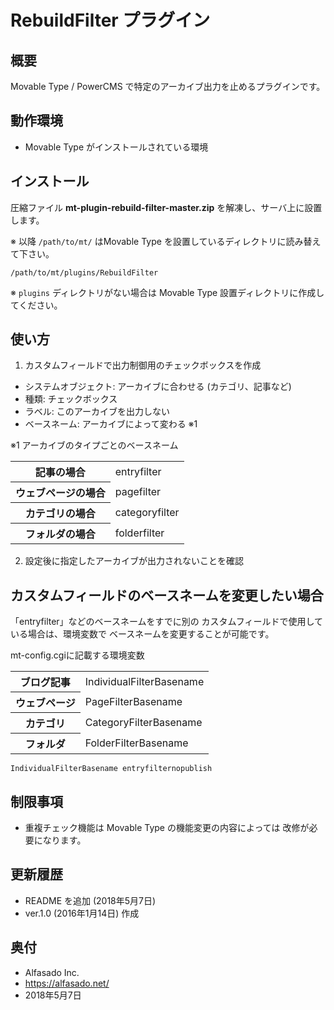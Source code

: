 # RebuildFilter プラグイン


## 概要

Movable Type / PowerCMS で特定のアーカイブ出力を止めるプラグインです。

## 動作環境

- Movable Type がインストールされている環境

## インストール

圧縮ファイル **mt-plugin-rebuild-filter-master.zip** を解凍し、サーバ上に設置します。

※ 以降 `/path/to/mt/` はMovable Type を設置しているディレクトリに読み替えて下さい。
```
/path/to/mt/plugins/RebuildFilter
```
※ `plugins` ディレクトリがない場合は Movable Type 設置ディレクトリに作成してください。

## 使い方
1. カスタムフィールドで出力制御用のチェックボックスを作成
- システムオブジェクト: アーカイブに合わせる (カテゴリ、記事など)
- 種類: チェックボックス
- ラベル: このアーカイブを出力しない
- ベースネーム: アーカイブによって変わる ※1

※1 アーカイブのタイプごとのベースネーム
<table>
<tr><th>記事の場合</th><td>entryfilter</td></tr>
<tr><th>ウェブページの場合</th><td>pagefilter</td></tr>
<tr><th>カテゴリの場合</th><td>categoryfilter</td></tr>
<tr><th>フォルダの場合</th><td>folderfilter</td></tr>
</table>

2. 設定後に指定したアーカイブが出力されないことを確認

## カスタムフィールドのベースネームを変更したい場合
「entryfilter」などのベースネームをすでに別の
カスタムフィールドで使用している場合は、環境変数で
ベースネームを変更することが可能です。

mt-config.cgiに記載する環境変数
<table>
<tr><th>ブログ記事</th><td>IndividualFilterBasename</td></tr>
<tr><th>ウェブページ</th><td>PageFilterBasename</td></tr>
<tr><th>カテゴリ</th><td>CategoryFilterBasename</td></tr>
<tr><th>フォルダ</th><td>FolderFilterBasename</td></tr>
</table>

```
IndividualFilterBasename entryfilternopublish
```

## 制限事項

- 重複チェック機能は Movable Type の機能変更の内容によっては
  改修が必要になります。

## 更新履歴

- README を追加 (2018年5月7日)
- ver.1.0 (2016年1月14日) 作成

## 奥付

- Alfasado Inc.
- https://alfasado.net/
- 2018年5月7日
